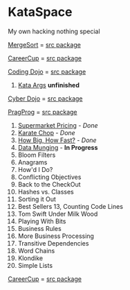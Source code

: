 KataSpace
=========

My own hacking nothing special

[MergeSort](https://www.youtube.com/watch?v=XaqR3G_NVoo)
 = [src package](https://github.com/blundell/KataSpace/tree/master/src/com/blundell/kata/mergesort)
 
[CareerCup](http://www.careercup.com/page)
 = [src package](https://github.com/blundell/KataSpace/tree/master/src/com/blundell/kata/careercup)

[Coding Dojo](http://codingdojo.org/)
 = [src package](https://github.com/blundell/KataSpace/tree/master/src/com/blundell/kata/codingdojo)
  1. [Kata Args](http://codingdojo.org/cgi-bin/wiki.pl?KataArgs)  **unfinished**

[Cyber Dojo](http://www.cyber-dojo.com/setup/show)
 = [src package](https://github.com/blundell/KataSpace/tree/master/src/com/blundell/kata/cyberdojo)

[PragProg](http://codekata.pragprog.com/2007/01/code_kata_backg.html#more)
 = [src package](https://github.com/blundell/KataSpace/tree/master/src/com/blundell/kata/pragprog)

  1. [Supermarket Pricing](http://codekata.pragprog.com/2007/01/code_kata_one_s.html) - *Done*
  2. [Karate Chop](http://codekata.pragprog.com/2007/01/kata_two_karate.html) - *Done*
  3. [How Big, How Fast?](http://codekata.pragprog.com/2007/01/kata_three_how_.html) - *Done*
  4. [Data Munging](http://codekata.pragprog.com/2007/01/kata_four_data_.html) - **In Progress**
  5. Bloom Filters
  6. Anagrams
  7. How'd I Do?
  8. Conflicting Objectives
  9. Back to the CheckOut
  10. Hashes vs. Classes
  11. Sorting it Out
  12. Best Sellers
  13, Counting Code Lines
  14. Tom Swift Under Milk Wood
  15. Playing With Bits
  16. Business Rules
  17. More Business Processing
  18. Transitive Dependencies
  19. Word Chains
  20. Klondike
  21. Simple Lists


[CareerCup](https://github.com/7digital/kata-checkout)
 = [src package](https://github.com/blundell/KataSpace/blob/master/test/com/blundell/kata/sevendigital/)
